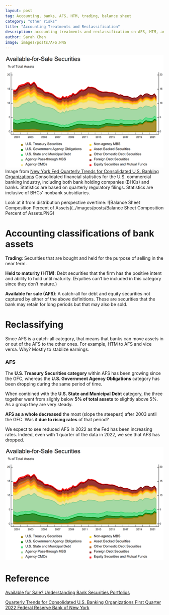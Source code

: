 ```yaml
---
layout: post
tag: Accounting, banks, AFS, HTM, trading, balance sheet
category: "other risks"
title: "Accounting Treatments and Reclassification"
description: accounting treatments and reclassification on AFS, HTM, and trading
author: Sarah Chen
image: images/posts/AFS.PNG
---
```


![balance_sheet_composition](../images/posts/AFS.PNG)
Image from [New York Fed Quarterly Trends for Consolidated U.S. Banking Organizations](https://www.newyorkfed.org/research/banking_research/quarterly_trends.html)
Consolidated financial statistics for the U.S. commercial banking industry, including both bank holding companies (BHCs) and banks. Statistics are based on quarterly regulatory filings. Statistics are inclusive of BHCs' nonbank subsidiaries. 

Look at it from distribution perspective overtime:
![Balance Sheet Composition Percent of Assets](../images/posts/Balance Sheet Composition Percent of Assets.PNG)

# Accounting classifications of bank assets

**Trading**: Securities that are bought and held for the purpose of selling in the near term.

**Held to maturity (HTM)**: Debt securities that the firm has the positive intent and ability to hold until maturity. (Equities can’t be included in this category since they don’t mature.)

**Available for sale (AFS)**: A catch-all for debt and equity securities not captured by either of the above definitions. These are securities that the bank may retain for long periods but that may also be sold.


# Reclassifying

Since AFS is a catch-all category, that means that banks can move assets in or out of the AFS to the other ones.  For example, HTM to AFS and vice versa. Why?  Mostly to stablize earnings. 

### AFS
The **U.S. Treasury Securities category** within AFS has been growing since the GFC, whereas the **U.S. Government Agency Obligations** category has been dropping during the same period of time. 

When combined with the **U.S. State and Municipal Debt** category, the three together went from slighly below **5% of total assets** to slightly above 5%.  As a group they are very steady. 

**AFS as a whole decreased** the most (slope the steepest) after 2003 until the GFC.   Was it **due to rising rates** of that period?  

We expect to see reduced AFS in 2022 as the Fed has been increasing rates.  Indeed, even with 1 quarter of the data in 2022, we see that AFS has dropped. 

![AFS](../images/posts/AFS.PNG)

# Reference

[Available for Sale? Understanding Bank Securities Portfolios](https://libertystreeteconomics.newyorkfed.org/2015/02/available-for-sale-understanding-bank-securities-portfolios/)

[Quarterly Trends for Consolidated U.S. Banking Organizations
First Quarter 2022
Federal Reserve Bank of New York](https://www.newyorkfed.org/medialibrary/media/research/banking_research/quarterlytrends2022q1.pdf?la=en)